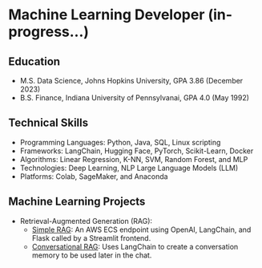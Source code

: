 # Machine Learning Developer (in-progress...)

## Education
* M.S. Data Science, Johns Hopkins University, GPA 3.86 (December 2023)
* B.S. Finance, Indiana University of Pennsylvanai, GPA 4.0 (May 1992)

## Technical Skills
* Programming Languages: Python, Java, SQL, Linux scripting
* Frameworks: LangChain, Hugging Face, PyTorch, Scikit-Learn, Docker 
* Algorithms: Linear Regression, K-NN, SVM, Random Forest, and MLP
* Technologies: Deep Learning, NLP Large Language Models (LLM) 
* Platforms: Colab, SageMaker, and Anaconda

## Machine Learning Projects
* Retrieval-Augmented Generation (RAG):
  * [Simple RAG](https://github.com/efarish/portfolio/tree/main/llm/simple_rag): An AWS ECS endpoint using OpenAI, LangChain, and Flask called by a Streamlit frontend.
  * [Conversational RAG](https://github.com/efarish/portfolio/tree/main/llm/conv_rag): Uses LangChain to create a conversation memory to be used later in the chat.

